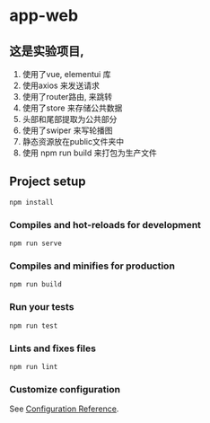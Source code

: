 # app-web

## 这是实验项目, 
1. 使用了vue, elementui 库
2. 使用axios 来发送请求
3. 使用了router路由, 来跳转
4. 使用了store 来存储公共数据
5. 头部和尾部提取为公共部分
6. 使用了swiper 来写轮播图
7. 静态资源放在public文件夹中
8. 使用 npm run build 来打包为生产文件


## Project setup
```
npm install
```

### Compiles and hot-reloads for development
```
npm run serve
```

### Compiles and minifies for production
```
npm run build
```

### Run your tests
```
npm run test
```

### Lints and fixes files
```
npm run lint
```

### Customize configuration
See [Configuration Reference](https://cli.vuejs.org/config/).











